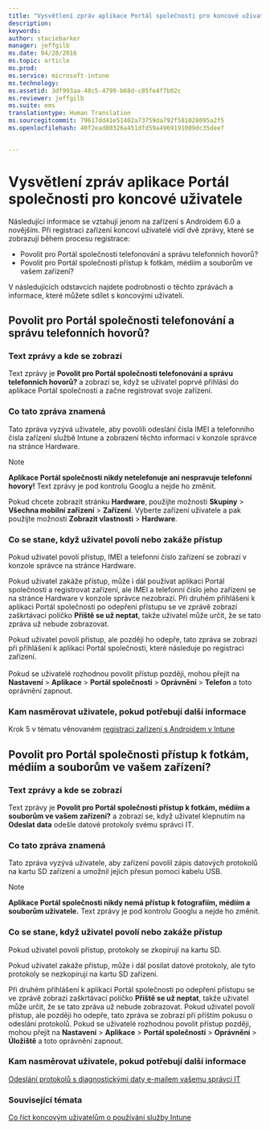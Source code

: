 ```yaml
---
title: "Vysvětlení zpráv aplikace Portál společnosti pro koncové uživatele | Microsoft Intune"
description: 
keywords: 
author: staciebarker
manager: jeffgilb
ms.date: 04/28/2016
ms.topic: article
ms.prod: 
ms.service: microsoft-intune
ms.technology: 
ms.assetid: 3df993aa-48c5-4799-b68d-c85fe4f7b02c
ms.reviewer: jeffgilb
ms.suite: ems
translationtype: Human Translation
ms.sourcegitcommit: 79617dd41e51402a73759da792f581028095a2f5
ms.openlocfilehash: 40f2ead80326a451dfd59a4969191009dc35deef


---
```


# Vysvětlení zpráv aplikace Portál společnosti pro koncové uživatele

Následující informace se vztahují jenom na zařízení s Androidem 6.0 a novějším. Při registraci zařízení koncoví uživatelé vidí dvě zprávy, které se zobrazují během procesu registrace:

- Povolit pro Portál společnosti telefonování a správu telefonních hovorů?
- Povolit pro Portál společnosti přístup k fotkám, médiím a souborům ve vašem zařízení?

V následujících odstavcích najdete podrobnosti o těchto zprávách a informace, které můžete sdílet s koncovými uživateli.

## Povolit pro Portál společnosti telefonování a správu telefonních hovorů?

### Text zprávy a kde se zobrazí
Text zprávy je **Povolit pro Portál společnosti telefonování a správu telefonních hovorů?** a zobrazí se, když se uživatel poprvé přihlásí do aplikace Portál společnosti a začne registrovat svoje zařízení.

### Co tato zpráva znamená
Tato zpráva vyzývá uživatele, aby povolili odeslání čísla IMEI a telefonního čísla zařízení službě Intune a zobrazení těchto informací v konzole správce na stránce Hardware.

> [!NOTE]
> **Aplikace Portál společnosti nikdy netelefonuje ani nespravuje telefonní hovory!** Text zprávy je pod kontrolu Googlu a nejde ho změnit.

Pokud chcete zobrazit stránku **Hardware**, použijte možnosti **Skupiny** > **Všechna mobilní zařízení** > **Zařízení**. Vyberte zařízení uživatele a pak použijte možnosti **Zobrazit vlastnosti** > **Hardware**.

### Co se stane, když uživatel povolí nebo zakáže přístup
Pokud uživatel povolí přístup, IMEI a telefonní číslo zařízení se zobrazí v konzole správce na stránce Hardware.

Pokud uživatel zakáže přístup, může i dál používat aplikaci Portál společnosti a registrovat zařízení, ale IMEI a telefonní číslo jeho zařízení se na stránce Hardware v konzole správce nezobrazí. Při druhém přihlášení k aplikaci Portál společnosti po odepření přístupu se ve zprávě zobrazí zaškrtávací políčko **Příště se už neptat**, takže uživatel může určit, že se tato zpráva už nebude zobrazovat.

Pokud uživatel povolí přístup, ale později ho odepře, tato zpráva se zobrazí při přihlášení k aplikaci Portál společnosti, které následuje po registraci zařízení.</br></br>Pokud se uživatelé rozhodnou povolit přístup později, mohou přejít na **Nastavení** > **Aplikace** > **Portál společnosti** > **Oprávnění** > **Telefon** a toto oprávnění zapnout.

### Kam nasměrovat uživatele, pokud potřebují další informace
Krok 5 v tématu věnovaném [registraci zařízení s Androidem v Intune](/Intune/EndUser/enroll-your-device-in-intune-android)

## Povolit pro Portál společnosti přístup k fotkám, médiím a souborům ve vašem zařízení?

### Text zprávy a kde se zobrazí
Text zprávy je **Povolit pro Portál společnosti přístup k fotkám, médiím a souborům ve vašem zařízení?** a zobrazí se, když uživatel klepnutím na **Odeslat data** odešle datové protokoly svému správci IT.

### Co tato zpráva znamená
Tato zpráva vyzývá uživatele, aby zařízení povolil zápis datových protokolů na kartu SD zařízení a umožnil jejich přesun pomocí kabelu USB.   

> [!NOTE]
> **Aplikace Portál společnosti nikdy nemá přístup k fotografiím, médiím a souborům uživatele.** Text zprávy je pod kontrolu Googlu a nejde ho změnit.

### Co se stane, když uživatel povolí nebo zakáže přístup
Pokud uživatel povolí přístup, protokoly se zkopírují na kartu SD.

Pokud uživatel zakáže přístup, může i dál posílat datové protokoly, ale tyto protokoly se nezkopírují na kartu SD zařízení.

Při druhém přihlášení k aplikaci Portál společnosti po odepření přístupu se ve zprávě zobrazí zaškrtávací políčko **Příště se už neptat**, takže uživatel může určit, že se tato zpráva už nebude zobrazovat. Pokud uživatel povolí přístup, ale později ho odepře, tato zpráva se zobrazí při příštím pokusu o odeslání protokolů. Pokud se uživatelé rozhodnou povolit přístup později, mohou přejít na **Nastavení** > **Aplikace** > **Portál společnosti** > **Oprávnění** > **Úložiště** a toto oprávnění zapnout.

### Kam nasměrovat uživatele, pokud potřebují další informace
[Odeslání protokolů s diagnostickými daty e-mailem vašemu správci IT](/Intune/EndUser/send-diagnostic-data-logs-to-your-it-administrator-using-email-android)


### Související témata
[Co říct koncovým uživatelům o používání služby Intune](/intune/deploy-use/what-to-tell-your-end-users-about-using-microsoft-intune)



<!--HONumber=Jul16_HO1-->


